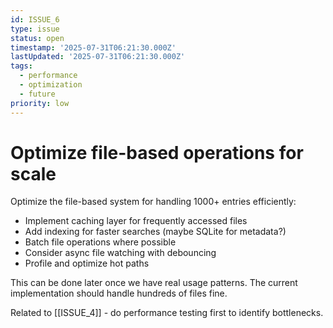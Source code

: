 ```yaml
---
id: ISSUE_6
type: issue
status: open
timestamp: '2025-07-31T06:21:30.000Z'
lastUpdated: '2025-07-31T06:21:30.000Z'
tags:
  - performance
  - optimization
  - future
priority: low
---
```


# Optimize file-based operations for scale

Optimize the file-based system for handling 1000+ entries efficiently:

- Implement caching layer for frequently accessed files
- Add indexing for faster searches (maybe SQLite for metadata?)
- Batch file operations where possible
- Consider async file watching with debouncing
- Profile and optimize hot paths

This can be done later once we have real usage patterns. The current implementation should handle hundreds of files fine.

Related to [[ISSUE_4]] - do performance testing first to identify bottlenecks.